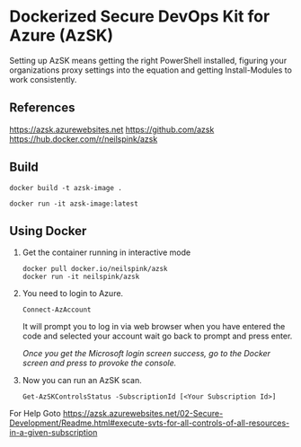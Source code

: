 # Dockerized Secure DevOps Kit for Azure (AzSK)

Setting up AzSK means getting the right PowerShell installed, figuring your organizations proxy settings into the equation and getting Install-Modules to work consistently.

## References

https://azsk.azurewebsites.net
https://github.com/azsk
https://hub.docker.com/r/neilspink/azsk

## Build

```
docker build -t azsk-image .

docker run -it azsk-image:latest
```

## Using Docker

1. Get the container running in interactive mode
    ```
    docker pull docker.io/neilspink/azsk
    docker run -it neilspink/azsk
    ```

2. You need to login to Azure.
    ```
    Connect-AzAccount
    ```
    It will prompt you to log in via web browser when you have entered the code and selected your account wait go back to prompt and press enter.

    *Once you get the Microsoft login screen success, go to the Docker screen and press <Enter> to provoke the console.*

3. Now you can run an AzSK scan.
    ```
    Get-AzSKControlsStatus -SubscriptionId [<Your Subscription Id>]
    ```

For Help Goto https://azsk.azurewebsites.net/02-Secure-Development/Readme.html#execute-svts-for-all-controls-of-all-resources-in-a-given-subscription

